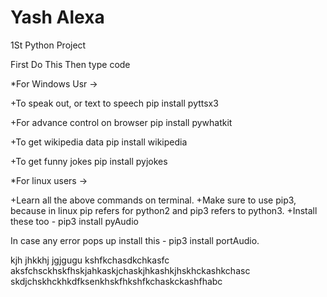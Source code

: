 # Yash Alexa
1St Python Project

First Do This
Then type code

*For Windows Usr ->

+To speak out, or text to speech pip install pyttsx3

+For advance control on browser pip install pywhatkit

+To get wikipedia data pip install wikipedia

+To get funny jokes pip install pyjokes


*For linux users ->

+Learn all the above commands on terminal. 
+Make sure to use pip3, because in linux pip refers for python2 and pip3 refers to python3. 
+Install these too - pip3 install pyAudio

In case any error pops up install this - pip3 install portAudio.


kjh
jhkkhj
jgjgugu
kshfkchasdkchkasfc
aksfchsckhskfhskjahkaskjchaskjhkashkjhskhckashkchasc
skdjchskhckhkdfksenkhskfhkshfkchaskckashfhabc
